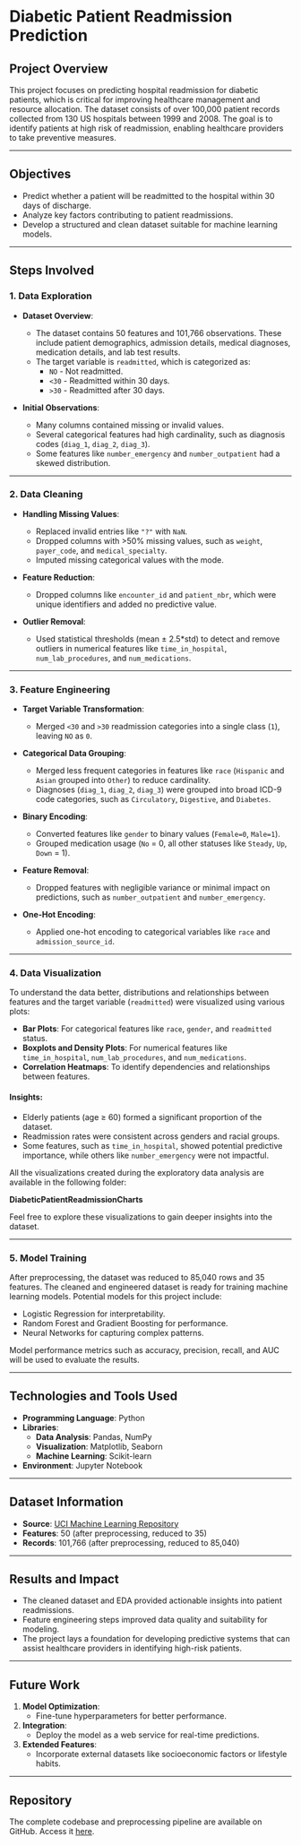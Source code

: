 # Diabetic Patient Readmission Prediction

## Project Overview
This project focuses on predicting hospital readmission for diabetic patients, which is critical for improving healthcare management and resource allocation. The dataset consists of over 100,000 patient records collected from 130 US hospitals between 1999 and 2008. The goal is to identify patients at high risk of readmission, enabling healthcare providers to take preventive measures.

---

## Objectives
- Predict whether a patient will be readmitted to the hospital within 30 days of discharge.
- Analyze key factors contributing to patient readmissions.
- Develop a structured and clean dataset suitable for machine learning models.

---

## Steps Involved

### 1. **Data Exploration**
- **Dataset Overview**: 
  - The dataset contains 50 features and 101,766 observations. These include patient demographics, admission details, medical diagnoses, medication details, and lab test results.
  - The target variable is `readmitted`, which is categorized as:
    - `NO` - Not readmitted.
    - `<30` - Readmitted within 30 days.
    - `>30` - Readmitted after 30 days.

- **Initial Observations**:
  - Many columns contained missing or invalid values.
  - Several categorical features had high cardinality, such as diagnosis codes (`diag_1`, `diag_2`, `diag_3`).
  - Some features like `number_emergency` and `number_outpatient` had a skewed distribution.

---

### 2. **Data Cleaning**
- **Handling Missing Values**:
  - Replaced invalid entries like `"?"` with `NaN`.
  - Dropped columns with >50% missing values, such as `weight`, `payer_code`, and `medical_specialty`.
  - Imputed missing categorical values with the mode.

- **Feature Reduction**:
  - Dropped columns like `encounter_id` and `patient_nbr`, which were unique identifiers and added no predictive value.

- **Outlier Removal**:
  - Used statistical thresholds (mean ± 2.5*std) to detect and remove outliers in numerical features like `time_in_hospital`, `num_lab_procedures`, and `num_medications`.

---

### 3. **Feature Engineering**
- **Target Variable Transformation**:
  - Merged `<30` and `>30` readmission categories into a single class (`1`), leaving `NO` as `0`.

- **Categorical Data Grouping**:
  - Merged less frequent categories in features like `race` (`Hispanic` and `Asian` grouped into `Other`) to reduce cardinality.
  - Diagnoses (`diag_1`, `diag_2`, `diag_3`) were grouped into broad ICD-9 code categories, such as `Circulatory`, `Digestive`, and `Diabetes`.

- **Binary Encoding**:
  - Converted features like `gender` to binary values (`Female=0`, `Male=1`).
  - Grouped medication usage (`No` = 0, all other statuses like `Steady`, `Up`, `Down` = 1).

- **Feature Removal**:
  - Dropped features with negligible variance or minimal impact on predictions, such as `number_outpatient` and `number_emergency`.

- **One-Hot Encoding**:
  - Applied one-hot encoding to categorical variables like `race` and `admission_source_id`.

---
### 4. Data Visualization

To understand the data better, distributions and relationships between features and the target variable (`readmitted`) were visualized using various plots:

- **Bar Plots**: For categorical features like `race`, `gender`, and `readmitted` status.
- **Boxplots and Density Plots**: For numerical features like `time_in_hospital`, `num_lab_procedures`, and `num_medications`.
- **Correlation Heatmaps**: To identify dependencies and relationships between features.

#### Insights:
- Elderly patients (age ≥ 60) formed a significant proportion of the dataset.
- Readmission rates were consistent across genders and racial groups.
- Some features, such as `time_in_hospital`, showed potential predictive importance, while others like `number_emergency` were not impactful.

All the visualizations created during the exploratory data analysis are available in the following folder:

**DiabeticPatientReadmissionCharts**

Feel free to explore these visualizations to gain deeper insights into the dataset.


---

### 5. **Model Training**
After preprocessing, the dataset was reduced to 85,040 rows and 35 features. The cleaned and engineered dataset is ready for training machine learning models. Potential models for this project include:
- Logistic Regression for interpretability.
- Random Forest and Gradient Boosting for performance.
- Neural Networks for capturing complex patterns.

Model performance metrics such as accuracy, precision, recall, and AUC will be used to evaluate the results.

---

## Technologies and Tools Used
- **Programming Language**: Python
- **Libraries**:
  - **Data Analysis**: Pandas, NumPy
  - **Visualization**: Matplotlib, Seaborn
  - **Machine Learning**: Scikit-learn
- **Environment**: Jupyter Notebook

---

## Dataset Information
- **Source**: [UCI Machine Learning Repository](https://archive.ics.uci.edu/ml/datasets/diabetes+130-us+hospitals+for+years+1999-2008)
- **Features**: 50 (after preprocessing, reduced to 35)
- **Records**: 101,766 (after preprocessing, reduced to 85,040)

---

## Results and Impact
- The cleaned dataset and EDA provided actionable insights into patient readmissions.
- Feature engineering steps improved data quality and suitability for modeling.
- The project lays a foundation for developing predictive systems that can assist healthcare providers in identifying high-risk patients.

---

## Future Work
1. **Model Optimization**:
   - Fine-tune hyperparameters for better performance.
2. **Integration**:
   - Deploy the model as a web service for real-time predictions.
3. **Extended Features**:
   - Incorporate external datasets like socioeconomic factors or lifestyle habits.

---

## Repository
The complete codebase and preprocessing pipeline are available on GitHub. Access it [here](https://github.com/santhosh3760/DiabeticPatientReadmissionPrediction).
